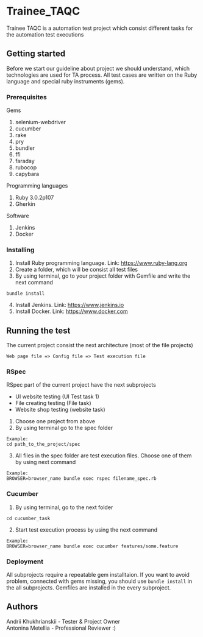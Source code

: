 # Trainee_TAQC
Trainee TAQC is a automation test project which consist different tasks for the automation test executions

## Getting started
Before we start our guideline about project we should understand, which technologies are used for TA process. All test cases are written on the Ruby language and special ruby instruments (gems).

### Prerequisites
Gems
1. selenium-webdriver
2. cucumber
3. rake
4. pry
5. bundler
6. ffi
7. faraday
8. rubocop
9. capybara

Programming languages
1. Ruby 3.0.2p107
2. Gherkin

Software
1. Jenkins
2. Docker

### Installing

1. Install Ruby programming language. Link: https://www.ruby-lang.org
2. Create a folder, which will be consist all test files
3. By using terminal, go to your project folder with Gemfile and write the next command
```
bundle install
```
4. Install Jenkins. Link: https://www.jenkins.io
5. Install Docker. Link: https://www.docker.com

## Running the test
The current project consist the next architecture (most of the file projects)

```Web page file => Config file => Test execution file```

### RSpec
RSpec part of the current project have the next subprojects
- UI website testing (UI Test task 1)
- File creating testing (File task)
- Website shop testing (website task)
1. Choose one project from above
2. By using terminal go to the spec folder

```
Example:
cd path_to_the_project/spec
```

3. All files in the spec folder are test execution files. Choose one of them by using next command
```
Example:
BROWSER=browser_name bundle exec rspec filename_spec.rb
```

### Cucumber
1. By using terminal, go to the next folder
```
cd cucumber_task
```
2. Start test execution process by using the next command
```
Example:
BROWSER=browser_name bundle exec cucumber features/some.feature
```

### Deployment
All subprojects require a repeatable gem installtaion. If you want to avoid problem, connected with gems missing, you should use ```bundle install``` in the all subprojects. Gemfiles are installed in the every subproject.

## Authors
Andrii Khukhrianskii - Tester & Project Owner   
Antonina Metellia - Professional Reviewer :)
